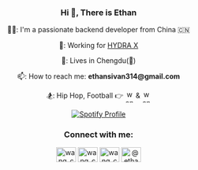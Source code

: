 <h3 align="center">Hi 👋, There is Ethan</h3>

<div align="center">

<p>🧑‍💻: I'm a passionate backend developer from China 🇨🇳</p>
<p>🏢: Working for <a href="https://www.hydrax.io/">HYDRA X</a></p>
<p>📍: Lives in Chengdu(🐼)</p>
<p>📫: How to reach me: <strong>ethansivan314@gmail.com</strong></p>
<p>🏂: Hip Hop, Football 👉 
  <a href="https://www.instagram.com/realmadrid" target="blank"><img align="center" src="https://github.com/wangchengxu/wangchengxu/blob/main/src/image/icons/football/Real_Madrid_CF.png" alt="wang_cheng_xu" height="25" width="17.5" /></a> 
  & 
  <a href="https://www.instagram.com/equipedefrance" target="blank"><img align="center" src="https://github.com/wangchengxu/wangchengxu/blob/main/src/image/icons/football/France_Football.svg" alt="wang_cheng_xu" height="25" width="17.5" /></a>
</p>

<p>
  <a href="https://spotify-github-profile.vercel.app/api/view?uid=31asj5bsbm4g2zsogosxaufctwiu&cover_image=true&theme=default&show_offline=true&background_color=121212&interchange=true">
    <img src="https://spotify-github-profile.vercel.app/api/view?uid=31asj5bsbm4g2zsogosxaufctwiu&cover_image=true&theme=default&show_offline=true&background_color=121212&interchange=true" alt="Spotify Profile"/>
  </a>
</p>

<h3>Connect with me:</h3>
<p>
  <a href="https://instagram.com/wang_cheng_xu" target="blank"><img align="center" src="https://raw.githubusercontent.com/rahuldkjain/github-profile-readme-generator/master/src/images/icons/Social/instagram.svg" alt="wang_cheng_xu" height="30" width="40" /></a>
  <a href="https://x.com/wang_cheng_xu" target="blank"><img align="center" src="https://raw.githubusercontent.com/rahuldkjain/github-profile-readme-generator/master/src/images/icons/Social/twitter.svg" alt="wang_cheng_xu" height="30" width="40" /></a>
  <a href="https://fb.com/wangchengxu314" target="blank"><img align="center" src="https://raw.githubusercontent.com/rahuldkjain/github-profile-readme-generator/master/src/images/icons/Social/facebook.svg" alt="wang_cheng_xu" height="30" width="40" /></a>
  <a href="https://medium.com/@ethansivan314" target="blank"><img align="center" src="https://raw.githubusercontent.com/rahuldkjain/github-profile-readme-generator/master/src/images/icons/Social/medium.svg" alt="@ethansivan314" height="30" width="40" /></a>
</p>

</div>
